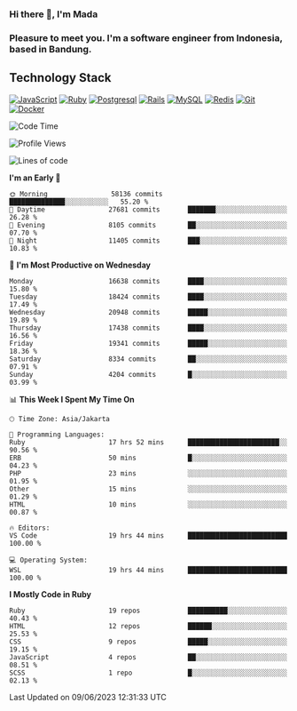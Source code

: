 ### Hi there 👋, I'm Mada
### Pleasure to meet you. I'm a software engineer from Indonesia, based in Bandung.

## Technology Stack

[![JavaScript](https://img.shields.io/badge/-JavaScript-%23F7DF1C?style=flat-square&logo=javascript&logoColor=000000&labelColor=%23F7DF1C&color=%23FFCE5A)](https://www.javascript.com/)
[![Ruby](https://img.shields.io/badge/Ruby-CC342D?style=flat-square&logo=ruby&logoColor=white)](https://www.ruby-lang.org/en/)
[![Postgresql](https://img.shields.io/badge/PostgreSQL-316192?style=flat-square&logo=postgresql&logoColor=ffffff)](https://www.postgresql.org/)
[![Rails](https://img.shields.io/badge/Ruby_on_Rails-CC0000?style=flat-square&logo=ruby-on-rails&logoColor=white)](https://rubyonrails.org/)
[![MySQL](https://img.shields.io/badge/-MySQL-4479A1?style=flat-square&logo=MySQL&logoColor=ffffff)](https://www.mysql.com/)
[![Redis](https://img.shields.io/badge/-Redis-DC382D?style=flat-square&logo=Redis&logoColor=ffffff)](https://redis.io/)
[![Git](https://img.shields.io/badge/-Git-%23F05032?style=flat-square&logo=git&logoColor=%23ffffff)](https://git-scm.com/)
[![Docker](https://img.shields.io/badge/-Docker-2496ED?style=flat-square&logo=docker&logoColor=ffffff)](https://www.docker.com/)
<!--
**madaarya/madaarya** is a ✨ _special_ ✨ repository because its `README.md` (this file) appears on your GitHub profile.

Here are some ideas to get you started:

- 🔭 I’m currently working on ...
- 🌱 I’m currently learning ...
- 👯 I’m looking to collaborate on ...
- 🤔 I’m looking for help with ...
- 💬 Ask me about ...
- 📫 How to reach me: ...
- 😄 Pronouns: ...
- ⚡ Fun fact: ...
-->
<!--START_SECTION:waka-->
![Code Time](http://img.shields.io/badge/Code%20Time-5%2C444%20hrs%2039%20mins-blue)

![Profile Views](http://img.shields.io/badge/Profile%20Views-0-blue)

![Lines of code](https://img.shields.io/badge/From%20Hello%20World%20I%27ve%20Written-39.7%20million%20lines%20of%20code-blue)

**I'm an Early 🐤** 

```text
🌞 Morning                58136 commits       ██████████████░░░░░░░░░░░   55.20 % 
🌆 Daytime                27681 commits       ███████░░░░░░░░░░░░░░░░░░   26.28 % 
🌃 Evening                8105 commits        ██░░░░░░░░░░░░░░░░░░░░░░░   07.70 % 
🌙 Night                  11405 commits       ███░░░░░░░░░░░░░░░░░░░░░░   10.83 % 
```
📅 **I'm Most Productive on Wednesday** 

```text
Monday                   16638 commits       ████░░░░░░░░░░░░░░░░░░░░░   15.80 % 
Tuesday                  18424 commits       ████░░░░░░░░░░░░░░░░░░░░░   17.49 % 
Wednesday                20948 commits       █████░░░░░░░░░░░░░░░░░░░░   19.89 % 
Thursday                 17438 commits       ████░░░░░░░░░░░░░░░░░░░░░   16.56 % 
Friday                   19341 commits       █████░░░░░░░░░░░░░░░░░░░░   18.36 % 
Saturday                 8334 commits        ██░░░░░░░░░░░░░░░░░░░░░░░   07.91 % 
Sunday                   4204 commits        █░░░░░░░░░░░░░░░░░░░░░░░░   03.99 % 
```


📊 **This Week I Spent My Time On** 

```text
🕑︎ Time Zone: Asia/Jakarta

💬 Programming Languages: 
Ruby                     17 hrs 52 mins      ███████████████████████░░   90.56 % 
ERB                      50 mins             █░░░░░░░░░░░░░░░░░░░░░░░░   04.23 % 
PHP                      23 mins             ░░░░░░░░░░░░░░░░░░░░░░░░░   01.95 % 
Other                    15 mins             ░░░░░░░░░░░░░░░░░░░░░░░░░   01.29 % 
HTML                     10 mins             ░░░░░░░░░░░░░░░░░░░░░░░░░   00.87 % 

🔥 Editors: 
VS Code                  19 hrs 44 mins      █████████████████████████   100.00 % 

💻 Operating System: 
WSL                      19 hrs 44 mins      █████████████████████████   100.00 % 
```

**I Mostly Code in Ruby** 

```text
Ruby                     19 repos            ██████████░░░░░░░░░░░░░░░   40.43 % 
HTML                     12 repos            ██████░░░░░░░░░░░░░░░░░░░   25.53 % 
CSS                      9 repos             █████░░░░░░░░░░░░░░░░░░░░   19.15 % 
JavaScript               4 repos             ██░░░░░░░░░░░░░░░░░░░░░░░   08.51 % 
SCSS                     1 repo              █░░░░░░░░░░░░░░░░░░░░░░░░   02.13 % 
```




 Last Updated on 09/06/2023 12:31:33 UTC
<!--END_SECTION:waka-->
